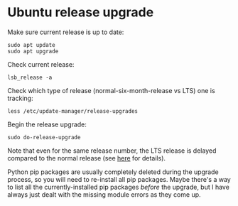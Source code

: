 # Ubuntu release upgrade

Make sure current release is up to date:

```
sudo apt update
sudo apt upgrade
```

Check current release:

```
lsb_release -a
```

Check which type of release (normal-six-month-release vs LTS) one is tracking:

```
less /etc/update-manager/release-upgrades
```

Begin the release upgrade:

```
sudo do-release-upgrade
```

Note that even for the same release number, the LTS release is delayed
compared to the normal release (see [here](https://askubuntu.com/a/1403657/258410) for details).

Python pip packages are usually completely deleted during the upgrade process,
so you will need to re-install all pip packages. Maybe there's a way to list
all the currently-installed pip packages _before_ the upgrade, but I have
always just dealt with the missing module errors as they come up.
